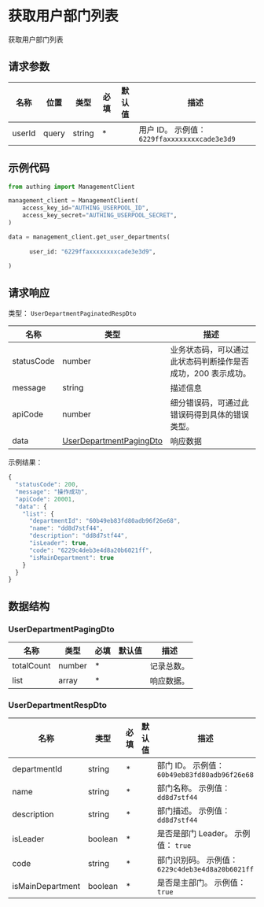 # 获取用户部门列表

<!--
  警告⚠️：
  不要直接修改该文档，
  https://github.com/Authing/authing-docs-factory
  使用该项目进行生成
-->

获取用户部门列表

## 请求参数

| 名称 | 位置 | 类型 | 必填 | 默认值 | 描述 |
| ---- | --- | ---- | ---- | ---- | ---- |
| userId | query | string  | \* |  | 用户 ID。 示例值： `6229ffaxxxxxxxxcade3e3d9` |


## 示例代码

```py
from authing import ManagementClient

management_client = ManagementClient(
    access_key_id="AUTHING_USERPOOL_ID",
    access_key_secret="AUTHING_USERPOOL_SECRET",
)

data = management_client.get_user_departments(
  
      user_id: "6229ffaxxxxxxxxcade3e3d9",
  
)
```



## 请求响应

类型： `UserDepartmentPaginatedRespDto`

| 名称 | 类型 | 描述 |
| ---- | ---- | ---- |
| statusCode | number | 业务状态码，可以通过此状态码判断操作是否成功，200 表示成功。 |
| message | string | 描述信息 |
| apiCode | number | 细分错误码，可通过此错误码得到具体的错误类型。 |
| data | <a href="#UserDepartmentPagingDto">UserDepartmentPagingDto</a> | 响应数据 |



示例结果：

```js
{
  "statusCode": 200,
  "message": "操作成功",
  "apiCode": 20001,
  "data": {
    "list": {
      "departmentId": "60b49eb83fd80adb96f26e68",
      "name": "dd8d7stf44",
      "description": "dd8d7stf44",
      "isLeader": true,
      "code": "6229c4deb3e4d8a20b6021ff",
      "isMainDepartment": true
    }
  }
}
```

## 数据结构


### <a id="UserDepartmentPagingDto"></a> UserDepartmentPagingDto

| 名称 | 类型 | 必填 |默认值| 描述 |
| ---- |  ---- | ---- | --- | ---- |
| totalCount | number | \* |  | 记录总数。   |
  | list | array | \* |  | 响应数据。   |
  

### <a id="UserDepartmentRespDto"></a> UserDepartmentRespDto

| 名称 | 类型 | 必填 |默认值| 描述 |
| ---- |  ---- | ---- | --- | ---- |
| departmentId | string | \* |  | 部门 ID。 示例值： `60b49eb83fd80adb96f26e68`  |
  | name | string | \* |  | 部门名称。 示例值： `dd8d7stf44`  |
  | description | string | \* |  | 部门描述。 示例值： `dd8d7stf44`  |
  | isLeader | boolean | \* |  | 是否是部门 Leader。 示例值： `true`  |
  | code | string | \* |  | 部门识别码。 示例值： `6229c4deb3e4d8a20b6021ff`  |
  | isMainDepartment | boolean | \* |  | 是否是主部门。 示例值： `true`  |
  

